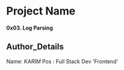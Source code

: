 # Project Name
**0x03. Log Parsing**

## Author_Details
Name: *KARIM*
Pos : Full Stack Dev 'Frontend'
